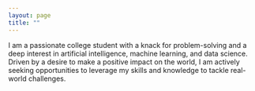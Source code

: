 ```yaml
---
layout: page
title: ""
---
```


I am a passionate college student with a knack for problem-solving and a deep interest in artificial intelligence, machine learning, and data science. 
Driven by a desire to make a positive impact on the world, I am actively seeking opportunities to leverage my skills and knowledge to tackle real-world challenges.
